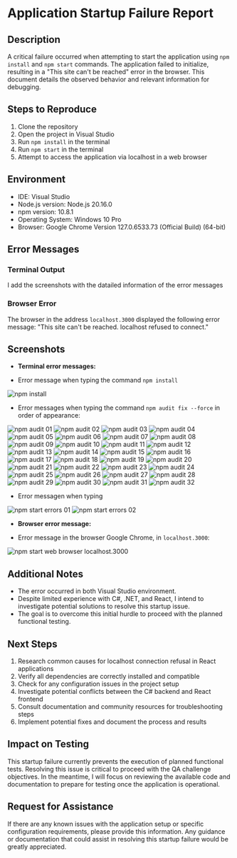 # Application Startup Failure Report

## Description
A critical failure occurred when attempting to start the application using `npm install` and `npm start` commands. The application failed to initialize, resulting in a "This site can't be reached" error in the browser. This document details the observed behavior and relevant information for debugging.

## Steps to Reproduce
1. Clone the repository
2. Open the project in Visual Studio
3. Run `npm install` in the terminal
4. Run `npm start` in the terminal
5. Attempt to access the application via localhost in a web browser

## Environment
- IDE: Visual Studio
- Node.js version: Node.js 20.16.0
- npm version: 10.8.1
- Operating System: Windows 10 Pro
- Browser: Google Chrome Version 127.0.6533.73 (Official Build) (64-bit)

## Error Messages

### Terminal Output
I add the screenshots with the datailed information of the error messages

### Browser Error
The browser in the address `localhost.3000` displayed the following error message:
"This site can't be reached. localhost refused to connect."

## Screenshots
- **Terminal error messages:**
+ Error message when typing the command `npm install`
<image src="/images/npm-install.jpg" alt="npm install">

+ Error messages when typing the command `npm audit fix --force`  in order of appearance:
<image src="/images/npm-audit-01.jpg" alt="npm audit 01">
<image src="/images/npm-audit-02.jpg" alt="npm audit 02">
<image src="/images/npm-audit-03.jpg" alt="npm audit 03">
<image src="/images/npm-audit-04.jpg" alt="npm audit 04">
<image src="/images/npm-audit-05.jpg" alt="npm audit 05">
<image src="/images/npm-audit-06.jpg" alt="npm audit 06">
<image src="/images/npm-audit-07.jpg" alt="npm audit 07">
<image src="/images/npm-audit-08.jpg" alt="npm audit 08">
<image src="/images/npm-audit-09.jpg" alt="npm audit 09">
<image src="/images/npm-audit-10.jpg" alt="npm audit 10">
<image src="/images/npm-audit-11.jpg" alt="npm audit 11">
<image src="/images/npm-audit-12.jpg" alt="npm audit 12">
<image src="/images/npm-audit-13.jpg" alt="npm audit 13">
<image src="/images/npm-audit-14.jpg" alt="npm audit 14">
<image src="/images/npm-audit-15.jpg" alt="npm audit 15">
<image src="/images/npm-audit-16.jpg" alt="npm audit 16">
<image src="/images/npm-audit-17.jpg" alt="npm audit 17">
<image src="/images/npm-audit-18.jpg" alt="npm audit 18">
<image src="/images/npm-audit-19.jpg" alt="npm audit 19">
<image src="/images/npm-audit-20.jpg" alt="npm audit 20">
<image src="/images/npm-audit-21.jpg" alt="npm audit 21">
<image src="/images/npm-audit-22.jpg" alt="npm audit 22">
<image src="/images/npm-audit-23.jpg" alt="npm audit 23">
<image src="/images/npm-audit-24.jpg" alt="npm audit 24">
<image src="/images/npm-audit-25.jpg" alt="npm audit 25">
<image src="/images/npm-audit-26.jpg" alt="npm audit 26">
<image src="/images/npm-audit-27.jpg" alt="npm audit 27">
<image src="/images/npm-audit-28.jpg" alt="npm audit 28">
<image src="/images/npm-audit-29.jpg" alt="npm audit 29">
<image src="/images/npm-audit-30.jpg" alt="npm audit 30">
<image src="/images/npm-audit-31.jpg" alt="npm audit 31">
<image src="/images/npm-audit-32.jpg" alt="npm audit 32">

+ Error messagen when typing
<image src="/images/npm-start-errors-01.jpg" alt="npm start errors 01">
<image src="/images/npm-start-errors-02.jpg" alt="npm start errors 02">

- **Browser error message:** 
+ Error message in the browser Google Chrome, in `localhost.3000`:
<image src="/images/npm-start-web-browser-localhost-3000.jpg)" alt="npm start web browser localhost.3000">


## Additional Notes
- The error occurred in both Visual Studio environment.
- Despite limited experience with C#, .NET, and React, I intend to investigate potential solutions to resolve this startup issue.
- The goal is to overcome this initial hurdle to proceed with the planned functional testing.

## Next Steps
1. Research common causes for localhost connection refusal in React applications
2. Verify all dependencies are correctly installed and compatible
3. Check for any configuration issues in the project setup
4. Investigate potential conflicts between the C# backend and React frontend
5. Consult documentation and community resources for troubleshooting steps
6. Implement potential fixes and document the process and results

## Impact on Testing
This startup failure currently prevents the execution of planned functional tests. Resolving this issue is critical to proceed with the QA challenge objectives. In the meantime, I will focus on reviewing the available code and documentation to prepare for testing once the application is operational.

## Request for Assistance
If there are any known issues with the application setup or specific configuration requirements, please provide this information. Any guidance or documentation that could assist in resolving this startup failure would be greatly appreciated.